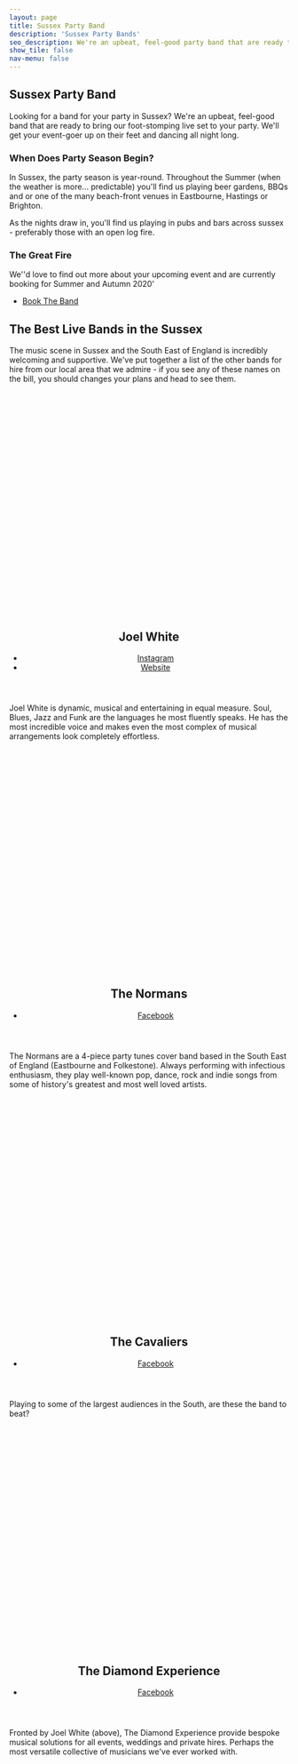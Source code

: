 ```yaml
---
layout: page
title: Sussex Party Band
description: 'Sussex Party Bands'
seo_description: We're an upbeat, feel-good party band that are ready to bring our foot-stomping live set to your party.
show_tile: false
nav-menu: false
---
```


<!-- Main -->
<div id="main" class="alt">


<!-- Intro -->
<section id="intro" class="spotlights" style="margin-top:2em;">
	<div class="inner">
		<h1>Sussex Party Band</h1>
		<p>Looking for a band for your party in Sussex? We're an upbeat, feel-good band that are ready to bring our foot-stomping live set to your party. We'll get your event-goer up on their feet and dancing all night long.</p>
		<h3>When Does Party Season Begin?</h3>
		<p>In Sussex, the party season is year-round. Throughout the Summer (when the weather is more... predictable) you'll find us playing beer gardens, BBQs and or one of the many beach-front venues in Eastbourne, Hastings or Brighton.</p>
		<p>As the nights draw in, you'll find us playing in pubs and bars across sussex - preferably those with an open log fire.</p>
		<div class="box">
			<h3>The Great Fire</h3>
			<p>We''d love to find out more about your upcoming event and are currently booking for Summer and Autumn 2020'</p>
			<ul class="actions vertical">
				<li><a href="../book" class="button next scrolly">Book The Band</a></li>
			</ul>
		</div>
	</div>
</section>

<!-- About -->	
<section id="band">
	<div class="inner">
		<h2>The Best Live Bands in the Sussex</h2>
		<p>The music scene in Sussex and the South East of England is incredibly welcoming and supportive. We've put together a list of the other bands for hire from our local area that we admire - if you see any of these names on the bill, you should changes your plans and head to see them.</p>
	</div>
	<section class="spotlights">
		<section>
			<div style="background:url('../assets/images/joel-white.jpg'); background-size:cover; width:100%; min-height: 400px;"></div>
			<div class="content">
				<div class="inner">
					<header class="major">
						<h2>Joel White</h2>
						<ul class="icons">
							<li><a href="https://instagram.com/joelwhitemusic" class="icon fa-instagram"><span class="label">Instagram</span></a></li>
							<li><a href="https://www.joelwhitemusic.co.uk" class="icon fa-link"><span class="label">Website</span></a></li>
						</ul>
					</header>
					<p>Joel White is dynamic, musical and entertaining in equal measure. Soul, Blues, Jazz and Funk are the languages he most fluently speaks. He has the most incredible voice and makes even the most complex of musical arrangements look completely effortless.</p>
				</div>
			</div>
		</section>
		<section>
			<div style="background:url('https://scontent-lhr3-1.xx.fbcdn.net/v/t1.0-9/82076535_1773889642743985_4898180111100018688_n.jpg?_nc_cat=101&_nc_ohc=QtEg_AkpdG0AX_kumwB&_nc_ht=scontent-lhr3-1.xx&oh=88d11a649945214f4e4919264fb9b91a&oe=5E9FC6C3'); background-size:cover; width:100%; min-height: 400px;"></div>
			<div class="content">
				<div class="inner">
					<header class="major">
						<h2>The Normans</h2>
						<ul class="icons">
							<li><a href="https://facebook.com/thenormansrock" class="icon fa-facebook"><span class="label">Facebook</span></a></li>
						</ul>
					</header>
					<p>The Normans are a 4-piece party tunes cover band based in the South East of England (Eastbourne and Folkestone). Always performing with infectious enthusiasm, they play well-known pop, dance, rock and indie songs from some of history's greatest and most well loved artists.</p>
				</div>
			</div>
		</section>
		<section>
			<div style="background:url('https://scontent-lhr3-1.xx.fbcdn.net/v/t1.0-9/13438884_609675209192356_3116645962038089269_n.jpg?_nc_cat=101&_nc_ohc=yCCMTz88CH0AX9al-Ct&_nc_ht=scontent-lhr3-1.xx&oh=e5ac0c5772c4639b94cfdd7cfb9e1868&oe=5ECEEED6'); background-size:cover; width:100%; min-height: 400px;"></div>
			<div class="content">
				<div class="inner">
					<header class="major">
						<h2>The Cavaliers</h2>
						<ul class="icons">
							<li><a href="https://facebook.com/TheCavaliersUK" class="icon fa-facebook"><span class="label">Facebook</span></a></li>
						</ul>
					</header>
					<p>Playing to some of the largest audiences in the South, are these the band to beat?</p>
				</div>
			</div>
		</section>
		<section>
			<div style="background:url('https://diamondexperiencemusic.com/wp-content/uploads/2020/01/cropped-CC_Party_004-scaled-2.jpg'); background-size:cover; width:100%; min-height: 400px;"></div>
			<div class="content">
				<div class="inner">
					<header class="major">
						<h2>The Diamond Experience</h2>
						<ul class="icons">
							<li><a href="https://www.diamondexperiencemusic.co.uk" class="icon fa-link"><span class="label">Facebook</span></a></li>
						</ul>
					</header>
					<p>Fronted by Joel White (above), The Diamond Experience provide bespoke musical solutions for all events, weddings and private hires. Perhaps the most versatile collective of musicians we've ever worked with.</p>
				</div>
			</div>
		</section>
		<!-- <section>
			<div style="background:url('../assets/images/alex-drums.jpg'); background-size:cover; width:100%; min-height: 400px;"></div>
			<div class="content">
				<div class="inner">
					<header class="major">
						<h2>No Such Thing</h2>
					</header>
				</div>
			</div>
		</section> -->
		<!-- <section>
			<div style="background:url('../assets/images/alex-drums.jpg'); background-size:cover; width:100%; min-height: 400px;"></div>
			<div class="content">
				<div class="inner">
					<header class="major">
						<h2>The Criminal Records</h2>
					</header>
				</div>
			</div>
		</section> -->
	</section>
</section>

